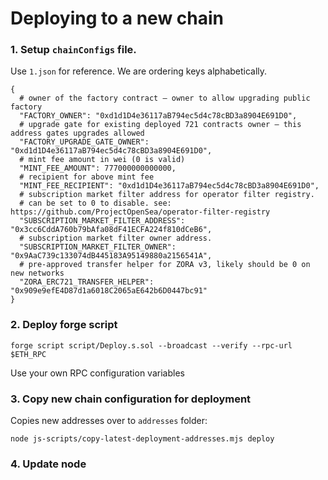 # Deploying to a new chain

### 1. Setup `chainConfigs` file.

Use `1.json` for reference. We are ordering keys alphabetically.

```
{
  # owner of the factory contract – owner to allow upgrading public factory
  "FACTORY_OWNER": "0xd1d1D4e36117aB794ec5d4c78cBD3a8904E691D0",
  # upgrade gate for existing deployed 721 contracts owner – this address gates upgrades allowed
  "FACTORY_UPGRADE_GATE_OWNER": "0xd1d1D4e36117aB794ec5d4c78cBD3a8904E691D0",
  # mint fee amount in wei (0 is valid)
  "MINT_FEE_AMOUNT": 777000000000000,
  # recipient for above mint fee
  "MINT_FEE_RECIPIENT": "0xd1d1D4e36117aB794ec5d4c78cBD3a8904E691D0",
  # subscription market filter address for operator filter registry.
  # can be set to 0 to disable. see: https://github.com/ProjectOpenSea/operator-filter-registry
  "SUBSCRIPTION_MARKET_FILTER_ADDRESS": "0x3cc6CddA760b79bAfa08dF41ECFA224f810dCeB6",
  # subscription market filter owner address.
  "SUBSCRIPTION_MARKET_FILTER_OWNER": "0x9AaC739c133074dB445183A95149880a2156541A",
  # pre-approved transfer helper for ZORA v3, likely should be 0 on new networks
  "ZORA_ERC721_TRANSFER_HELPER": "0x909e9efE4D87d1a6018C2065aE642b6D0447bc91"
}
```

### 2. Deploy forge script

    forge script script/Deploy.s.sol --broadcast --verify --rpc-url $ETH_RPC
    
Use your own RPC configuration variables

### 3. Copy new chain configuration for deployment

Copies new addresses over to `addresses` folder:

    node js-scripts/copy-latest-deployment-addresses.mjs deploy

### 4. Update node 
